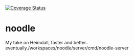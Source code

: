 [![Coverage Status](https://coveralls.io/repos/github/mwinters-stuff/noodle/badge.svg?branch=master)](https://coveralls.io/github/mwinters-stuff/noodle?branch=master)
# noodle

My take on Heimdall, faster and better.. eventually./workspaces/noodle/server/cmd/noodle-server